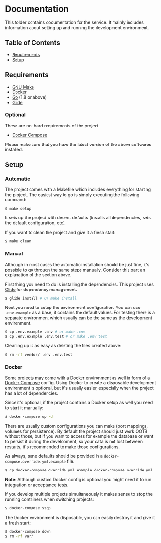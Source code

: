 # Documentation

This folder contains documentation for the service. It mainly includes information about setting up and running the development environment.


## Table of Contents

- [Requirements](#requirements)
- [Setup](#setup)


## Requirements

- [GNU Make](https://www.gnu.org/software/make/)
- [Docker](https://www.docker.com/)
- [Go](https://golang.org/) (1.8 or above)
- [Glide](http://glide.sh/)


### Optional

These are not hard requirements of the project.

- [Docker Compose](https://docs.docker.com/compose/)


Please make sure that you have the latest version of the above softwares installed.


## Setup

### Automatic

The project comes with a Makefile which includes everything for starting the project.
The easiest way to go is simply executing the following command:

``` bash
$ make setup
```

It sets up the project with decent defaults (installs all dependencies, sets the default configuration, etc).

If you want to clean the project and give it a fresh start:

``` bash
$ make clean
```


### Manual

Although in most cases the automatic installation should be just fine, it's possible to go through the same steps manually.
Consider this part an explanation of the section above.

First thing you need to do is installing the dependencies. This project uses [Glide](http://glide.sh/) for dependency management.

``` bash
$ glide install # Or make install
```

Next you need to setup the environment configuration. You can use `.env.example` as a base, it contains the default values.
For testing there is a separate environment which usually can be the same as the development environment.

``` bash
$ cp .env.example .env # or make .env
$ cp .env.example .env.test # or make .env.test
```

Cleaning up is as easy as deleting the files created above:

``` bash
$ rm -rf vendor/ .env .env.test
```


### Docker

Some projects may come with a Docker environment as well in form of a [Docker Compose](https://docs.docker.com/compose/) config.
Using Docker to create a disposable development environment is optional, but it's usually easier,
especially when the project has a lot of dependencies.

Since it's optional, if the project contains a Docker setup as well you need to start it manually:

``` bash
$ docker-compose up -d
```

There are usually custom configurations you can make (port mappings, volumes for persistence).
By default the project should just work OOTB without those, but if you want to access for example the database
or want to persist it during the development, so your data is not lost between restarts, it's recommended to make those configurations.

As always, sane defaults should be provided in a `docker-compose.override.yml.example` file.

``` bash
$ cp docker-compose.override.yml.example docker-compose.override.yml
```

**Note:** Although custom Docker config is optional you might need it to run integration or acceptance tests.

If you develop multiple projects simultaneously it makes sense to stop the running containers when switching projects:

``` bash
$ docker-compose stop
```

The Docker environment is disposable, you can easily destroy it and give it a fresh start:

``` bash
$ docker-compose down
$ rm -rf var/
```

